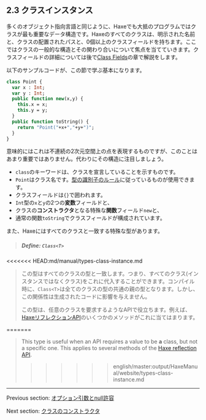 ## 2.3 クラスインスタンス

多くのオブジェクト指向言語と同じように、Haxeでも大抵のプログラムではクラスが最も重要なデータ構造です。Haxeのすべてのクラスは、明示された名前と、クラスの配置されたパスと、0個以上のクラスフィールドを持ちます。ここではクラスの一般的な構造とその関わり合いについて焦点を当てていきます。クラスフィールドの詳細については後で[Class Fields](class-field.md)の章で解説をします。

以下のサンプルコードが、この節で学ぶ基本になります。

```haxe
class Point {
  var x : Int;
  var y : Int;
  public function new(x,y) {
    this.x = x;
    this.y = y;
  }
  public function toString() {
    return "Point("+x+","+y+")";
  }
}
```

意味的にはこれは不連続の2次元空間上の点を表現するものですが、このことはあまり重要ではありません。代わりにその構造に注目しましょう。

* `class`のキーワードは、クラスを宣言していることを示すものです。
* `Point`はクラス名です。[型の識別子のルール](dictionary.md#define-identifier)に従っているものが使用できます。
* クラスフィールドは`{}`で囲われます。
* `Int`型の`x`と`y`の2つの**変数**フィールドと、
* クラスの**コンストラクタ**となる特殊な**関数**フィールド`new`と、
* 通常の関数`toString`でクラスフィールドが構成されています。

また、Haxeにはすべてのクラスと一致する特殊な型があります。

> ##### Define: `Class<T>`
>
> 
<<<<<<< HEAD:md/manual/types-class-instance.md
> この型はすべてのクラスの型と一致します。つまり、すべてのクラス(インスタンスではなくクラス)をこれに代入することができます。コンパイル時に、`Class<T>`は全てのクラスの型の共通の親の型となります。しかし、この関係性は生成されたコードに影響を与えません。
> 
> この型は、任意のクラスを要求するようなAPIで役立ちます。例えば、[HaxeリフレクションAPI](std-reflection.md)のいくつかのメソッドがこれに当てはまります。
>
=======
> This type is useful when an API requires a value to be **a** class, but not a specific one. This applies to several methods of the [Haxe reflection API](std-reflection.md).
>>>>>>> english/master:output/HaxeManual/website/types-class-instance.md

---

Previous section: [オプション引数とnull許容](types-nullability-optional-arguments.md)

Next section: [クラスのコンストラクタ](types-class-constructor.md)
